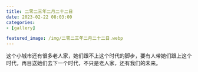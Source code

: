 ```yaml
---
title: 二零二三年二月二十二日
date: 2023-02-22 08:03:00
categories:
- [gallery]

featured_image: /img/二零二三年二月二十二日.webp
---
```


这个小城市还有很多老人家，她们跟不上这个时代的脚步，要有人带她们跟上这个时代，再目送她们去下一个时代，不只是老人家，还有我们的未来。